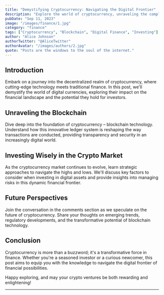 ```yaml
---
title: "Demystifying Cryptocurrency: Navigating the Digital Frontier"
description: "Explore the world of cryptocurrency, unraveling the complexities and shedding light on the future of digital finance."
pubDate: "Sep 11, 2023"
image: "/images/finance/1.jpg"
category: "finance"
tags: ["Cryptocurrency", "Blockchain", "Digital Finance", "Investing"]
author: "Alice Johnson"
authorTwitter: "@AliceTwitter"
authorAvatar: "/images/authors/2.jpg"
quote: "Posts are the windows to the soul of the internet."
---
```


## Introduction

Embark on a journey into the decentralized realm of cryptocurrency, where cutting-edge technology meets traditional finance. In this post, we'll demystify the world of digital currencies, exploring their impact on the financial landscape and the potential they hold for investors.

## Unraveling the Blockchain

Dive deep into the foundation of cryptocurrency – blockchain technology. Understand how this innovative ledger system is reshaping the way transactions are conducted, providing transparency and security in an increasingly digital world.

## Investing Wisely in the Crypto Market

As the cryptocurrency market continues to evolve, learn strategic approaches to navigate the highs and lows. We'll discuss key factors to consider when investing in digital assets and provide insights into managing risks in this dynamic financial frontier.

## Future Perspectives

Join the conversation in the comments section as we speculate on the future of cryptocurrency. Share your thoughts on emerging trends, regulatory developments, and the transformative potential of blockchain technology.

## Conclusion

Cryptocurrency is more than a buzzword; it's a transformative force in finance. Whether you're a seasoned investor or a curious newcomer, this post aims to equip you with the knowledge to navigate the digital frontier of financial possibilities.

Happy exploring, and may your crypto ventures be both rewarding and enlightening!

---

